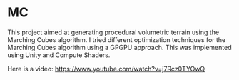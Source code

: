 # MC
This project aimed at generating procedural volumetric terrain using the Marching Cubes algorithm. I tried different optimization techniques for the Marching Cubes algorithm using a GPGPU approach. This was implemented using Unity and Compute Shaders.

Here is a video:
https://www.youtube.com/watch?v=j7Rcz0TYOwQ
